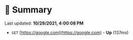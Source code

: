 # 📖 Summary
Last updated: **10/29/2021, 4:00:08 PM**

- `GET` [https://google.com](https://google.com) - **Up** (137ms)
